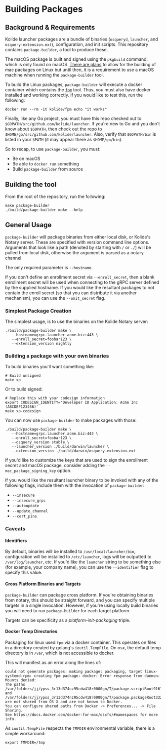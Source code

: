# Building Packages

## Background & Requirements

Kolide launcher packages are a bundle of binaries (`osqueryd`,
`launcher`, and `osquery-extension.ext`), configuration, and init
scripts. This repository contains `package-builder`, a tool to produce these.

The macOS package is built and signed using the `pkgbuild` command,
which is only found on macOS. [There are
plans](https://github.com/kolide/launcher/issues/188) to allow for the
building of mac packages on Linux but until then, it is a requirement
to use a macOS machine when running the `package-builder` tool.

To build the Linux packages, `package-builder` will execute a docker
container which contains the
[`fpm`](https://github.com/jordansissel/fpm) tool. Thus, you must also
have docker installed and working correctly. If you would like to test
this, run the following:

```
docker run --rm -it kolide/fpm echo "it works"
```

Finally, like any Go project, you must have this repo checked out to
`$GOPATH/src/github.com/kolide/launcher`. If you're new to Go and you
don't know about `$GOPATH`, then check out the repo to
`$HOME/go/src/github.com/kolide/launcher`. Also, verify that
`$GOPATH/bin` is listed in your `$PATH` (it may appear there as
`$HOME/go/bin`).

So to recap, to use `package-builder`, you must:

- Be on macOS
- Be able to `docker run` something
- Build `package-builder` from source

## Building the tool

From the root of the repository, run the following:

```
make package-builder
./build/package-builder make --help
```

## General Usage

`package-builder` will package binaries from either local disk, or
Kolide's Notary server. These are specified with version command line
options. Arguments that look like a path (denoted by starting with `/`
or `./`) will be pulled from local disk, otherwise the argument is
parsed as a notary channel.

The only required parameter is `--hostname`. 

If you don't define an enrollment secret via `--enroll_secret`, then a
blank enrollment secret will be used when connecting to the gRPC
server defined by the supplied hostname. If you would like the
resultant packages to not contain the enroll secret (so that you can
distribute it via another mechanism), you can use the `--omit_secret`
flag.


### Simplest Package Creation

The simplest usage, is to use the binaries on the Kolide Notary
server:

``` shell
./build/package-builder make \
   --hostname=grpc.launcher.acme.biz:443 \
   --enroll_secret=foobar123 \
   --extension_version nightly
```


### Building a package with your own binaries


To build binaries you'll want something like:

```
# Build unsigned
make xp
```

Or to build signed:

```
# Replace this with your codesign information
export CODESIGN_IDENTITY='Developer ID Application: Acme Inc (ABCDEF123456)'
make xp-codesign
```

You can now use `package-builder` to make packages with those:

```
./build/package-builder make \
   --hostname=grpc.launcher.acme.biz:443 \
   --enroll_secret=foobar123 \
   --osquery_version stable \
   --launcher_version ./build/darwin/launcher \
   --extension_version ./build/darwin/osquery-extension.ext
```

If you'd like to customize the keys that are used to sign the
enrollment secret and macOS package, consider adding the
`--mac_package_signing_key` option.


If you would like the resultant launcher binary to be invoked with any
of the following flags, include them with the invocation of
`package-builder`:

- `--insecure`
- `--insecure_grpc`
- `--autoupdate`
- `--update_channel`
- `--cert_pins`



### Caveats

#### Identifiers

By default, binaries will be installed to `/usr/local/launcher/bin`,
configuration will be installed to `/etc/launcher`, logs will be
outputted to `/var/log/launcher`, etc. If you'd like the `launcher`
string to be something else (for example, your company name), you can
use the `--identifier` flag to specify this value. 

#### Cross Platform Binaries and Targets

`package-builder` can package cross platform. If you're obtaining
binaries from notary, this should be straight forward, and you can
specify multiple targets in a single invocation.  However, if you're
using locally build binaries you will need to run `package-builder`
for each target platform.

Targets can be specificity as a _platform-init-packaging_ triple. 

#### Docker Temp Directories

Packaging for linux used `fpm` via a docker container. This operates
on files in a directory created by golang's `ioutil.TempFile`. On osx,
the default temp directory is in `/var`, which is not accessible to
docker.

This will manifest as an error along the lines of:

``` shell
could not generate packages: making package: packaging, target linux-systemd-rpm: creating fpm package: docker: Error response from daemon: Mounts denied: 
The paths /var/folders/jj/ypss_3r13d374nz95cdw418r0000gn/T/package.scriptRoot916184548 and /var/folders/jj/ypss_3r13d374nz95cdw418r0000gn/T/package.packageRoot332969561
are not shared from OS X and are not known to Docker.
You can configure shared paths from Docker -> Preferences... -> File Sharing.
See https://docs.docker.com/docker-for-mac/osxfs/#namespaces for more info.
```

As `ioutil.TempFile` respects the `TMPDIR` environmental variable, there is a simple workaround:

``` shell
export TMPDIR=/tmp
```
